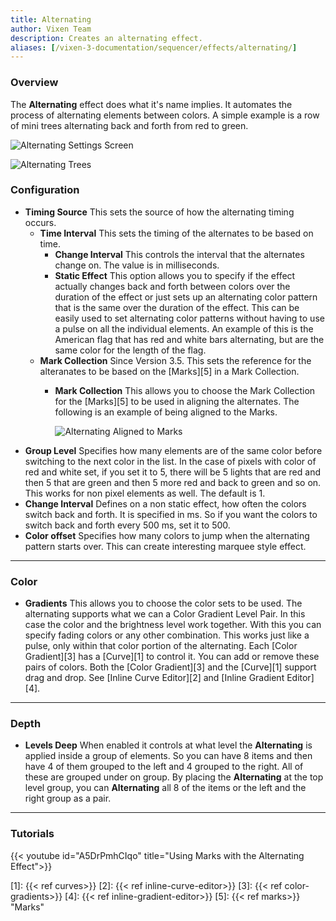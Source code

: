 ```yaml
---
title: Alternating
author: Vixen Team
description: Creates an alternating effect.
aliases: [/vixen-3-documentation/sequencer/effects/alternating/]
---
```


### Overview

The **Alternating** effect does what it's name implies. It automates the process of alternating elements between colors. A simple example is a row of mini trees alternating back and forth from red to green.

![Alternating Settings Screen](/images/docs/usage/sequencer/effects/basic/alternating/Alternatingsettings-174x300.png)

![Alternating Trees](/images/docs/usage/sequencer/effects/basic/alternating/AlternatingTrees-300x31.png)

### Configuration

* **Timing Source** This sets the source of how the alternating timing occurs.
  * **Time Interval** This sets the timing of the alternates to be based on time.
    * **Change Interval** This controls the interval that the alternates change on. The value is in milliseconds.
    * **Static Effect** This option allows you to specify if the effect actually changes back and forth between colors over the duration of the effect or just sets up an alternating color pattern that is the same over the duration of the effect. This can be easily used to set alternating color patterns without having to use a pulse on all the individual elements. An example of this is the American flag that has red and white bars alternating, but are the same color for the length of the flag.
  * **Mark Collection** Since Version 3.5. This sets the reference for the alteranates to be based on the [Marks][5] in a Mark Collection. 
    * **Mark Collection** This allows you to choose the Mark Collection for the [Marks][5] to be used in aligning the alternates. The following is an example of being aligned to the Marks.

        ![Alternating Aligned to Marks](/images/docs/usage/sequencer/effects/basic/alternating/AlternatingMarks-300x88.png)
* **Group Level** Specifies how many elements are of the same color before switching to the next color in the list. In the case of pixels with color of red and white set, if you set it to 5, there will be 5 lights that are red and then 5 that are green and then 5 more red and back to green and so on. This works for non pixel elements as well. The default is 1.
* **Change Interval** Defines on a non static effect, how often the colors switch back and forth. It is specified in ms. So if you want the colors to switch back and forth every 500 ms, set it to 500.
* **Color offset** Specifies how many colors to jump when the alternating pattern starts over. This can create interesting marquee style effect.

---

### Color

* **Gradients** This allows you to choose the color sets to be used. The alternating supports what we can a Color Gradient Level Pair. In this case the color and the brightness level work together. With this you can specify fading colors or any other combination. This works just like a pulse, only within that color portion of the alternating. Each [Color Gradient][3] has a [Curve][1] to control it. You can add or remove these pairs of colors. Both the [Color Gradient][3] and the [Curve][1] support drag and drop. See [Inline Curve Editor][2] and [Inline Gradient Editor][4].

---

### Depth

* **Levels Deep** When enabled it controls at what level the **Alternating** is applied inside a group of elements. So you can have 8 items and then have 4 of them grouped to the left and 4 grouped to the right. All of these are grouped under on group. By placing the **Alternating** at the top level group, you can **Alternating** all 8 of the items or the left and the right group as a pair.

---

### Tutorials

{{< youtube id="A5DrPmhCIqo" title="Using Marks with the Alternating Effect">}}

[1]: {{< ref curves>}}
[2]: {{< ref inline-curve-editor>}}
[3]: {{< ref color-gradients>}}
[4]: {{< ref inline-gradient-editor>}}
[5]: {{< ref marks>}} "Marks"
